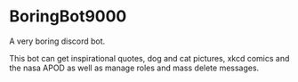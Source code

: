 # BoringBot9000
A very boring discord bot.

This bot can get inspirational quotes, dog and cat pictures, xkcd comics and the nasa APOD as well as manage roles and mass delete messages.
